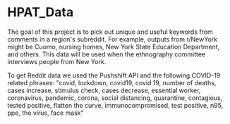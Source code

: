 # HPAT_Data

The goal of this project is to pick out unique and useful keywords from comments in a region's subreddit. For example, outputs from r/NewYork might be Cuomo, nursing homes, New York State Education Department, and others. This data will be used when the ethnography committee interviews people from New York.

To get Reddit data we used the Pushshift API and the following COVID-19 related phrases: 
"covid, lockdown, covid19, covid 19, number of deaths, cases increase, stimulus check, cases decrease, essential worker, coronavirus, pandemic, corona, social distancing, quarantine, contagious, tested positive, flatten the curve, immunocompromised, test positive, n95, ppe, the virus, face mask"
